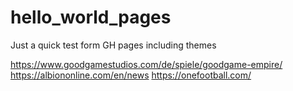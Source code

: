 # hello_world_pages
Just a quick test form GH pages including themes


https://www.goodgamestudios.com/de/spiele/goodgame-empire/
https://albiononline.com/en/news
https://onefootball.com/

